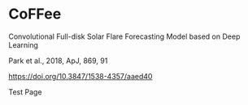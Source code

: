 # CoFFee

Convolutional Full-disk Solar Flare Forecasting Model based on Deep Learning

Park et al., 2018, ApJ, 869, 91

https://doi.org/10.3847/1538-4357/aaed40

Test Page
